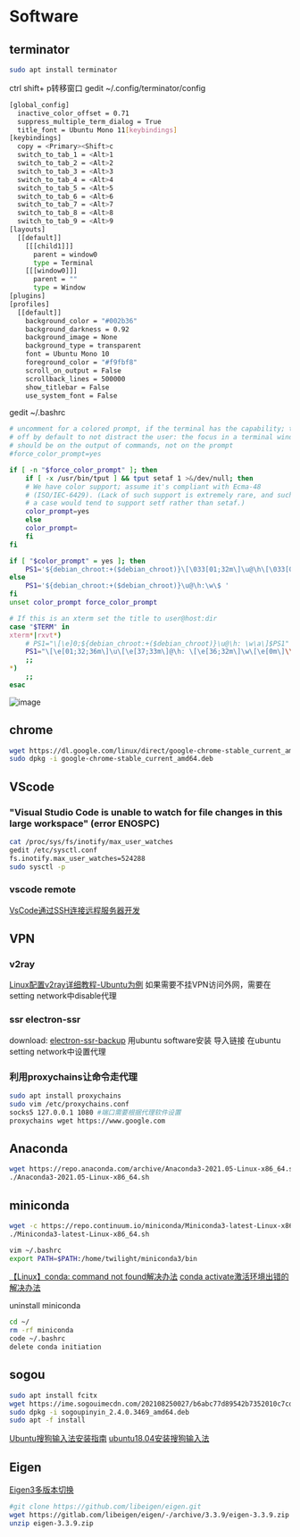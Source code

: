 # Software
## terminator
```bash
sudo apt install terminator
```
ctrl shift+ p转移窗口
gedit ~/.config/terminator/config
```bash
[global_config]
  inactive_color_offset = 0.71
  suppress_multiple_term_dialog = True
  title_font = Ubuntu Mono 11[keybindings]
[keybindings]
  copy = <Primary><Shift>c
  switch_to_tab_1 = <Alt>1
  switch_to_tab_2 = <Alt>2
  switch_to_tab_3 = <Alt>3
  switch_to_tab_4 = <Alt>4
  switch_to_tab_5 = <Alt>5
  switch_to_tab_6 = <Alt>6
  switch_to_tab_7 = <Alt>7
  switch_to_tab_8 = <Alt>8
  switch_to_tab_9 = <Alt>9
[layouts]
  [[default]]
    [[[child1]]]
      parent = window0
      type = Terminal
    [[[window0]]]
      parent = ""
      type = Window
[plugins]
[profiles]
  [[default]]
    background_color = "#002b36"
    background_darkness = 0.92
    background_image = None
    background_type = transparent
    font = Ubuntu Mono 10
    foreground_color = "#f9fbf8"
    scroll_on_output = False
    scrollback_lines = 500000
    show_titlebar = False
    use_system_font = False
```
gedit ~/.bashrc
```bash
# uncomment for a colored prompt, if the terminal has the capability; turned
# off by default to not distract the user: the focus in a terminal window
# should be on the output of commands, not on the prompt
#force_color_prompt=yes

if [ -n "$force_color_prompt" ]; then
    if [ -x /usr/bin/tput ] && tput setaf 1 >&/dev/null; then
	# We have color support; assume it's compliant with Ecma-48
	# (ISO/IEC-6429). (Lack of such support is extremely rare, and such
	# a case would tend to support setf rather than setaf.)
	color_prompt=yes
    else
	color_prompt=
    fi
fi

if [ "$color_prompt" = yes ]; then
    PS1='${debian_chroot:+($debian_chroot)}\[\033[01;32m\]\u@\h\[\033[00m\]:\[\033[01;34m\]\w\[\033[00m\]\$ '
else
    PS1='${debian_chroot:+($debian_chroot)}\u@\h:\w\$ '
fi
unset color_prompt force_color_prompt

# If this is an xterm set the title to user@host:dir
case "$TERM" in
xterm*|rxvt*)
    # PS1="\[\e]0;${debian_chroot:+($debian_chroot)}\u@\h: \w\a\]$PS1"
    PS1="\[\e[01;32;36m\]\u\[\e[37;33m\]@\h: \[\e[36;32m\]\w\[\e[0m\]\\$ "
    ;;
*)
    ;;
esac
```
![image](https://github.com/user-attachments/assets/9a713510-f213-46ea-8ef8-feba4c1f4a07)

## chrome
```bash
wget https://dl.google.com/linux/direct/google-chrome-stable_current_amd64.deb
sudo dpkg -i google-chrome-stable_current_amd64.deb
```
## VScode
### "Visual Studio Code is unable to watch for file changes in this large workspace" (error ENOSPC)
```bash
cat /proc/sys/fs/inotify/max_user_watches
gedit /etc/sysctl.conf
fs.inotify.max_user_watches=524288
sudo sysctl -p
```
### vscode remote
[VsCode通过SSH连接远程服务器开发](https://www.cnblogs.com/chnmig/p/12160248.html)

## VPN
### v2ray
[Linux配置v2ray详细教程-Ubuntu为例](https://mahongfei.com/1776.html)
如果需要不挂VPN访问外网，需要在setting network中disable代理

### ssr electron-ssr
download: [electron-ssr-backup](https://github.com/qingshuisiyuan/electron-ssr-backup/releases)
用ubuntu software安装
导入链接
在ubuntu setting network中设置代理

### 利用proxychains让命令走代理
```bash
sudo apt install proxychains
sudo vim /etc/proxychains.conf
socks5 127.0.0.1 1080 #端口需要根据代理软件设置
proxychains wget https://www.google.com
```
## Anaconda
```bash
wget https://repo.anaconda.com/archive/Anaconda3-2021.05-Linux-x86_64.sh
./Anaconda3-2021.05-Linux-x86_64.sh
```
## miniconda
```bash
wget -c https://repo.continuum.io/miniconda/Miniconda3-latest-Linux-x86_64.sh
./Miniconda3-latest-Linux-x86_64.sh

vim ~/.bashrc
export PATH=$PATH:/home/twilight/miniconda3/bin
```
[【Linux】conda: command not found解决办法](https://blog.csdn.net/weixin_38705903/article/details/86533863)
[conda activate激活环境出错的解决办法](https://blog.csdn.net/qq_33825817/article/details/88959785)

uninstall miniconda
```bash
cd ~/
rm -rf miniconda
code ~/.bashrc
delete conda initiation
```
## sogou 
```bash
sudo apt install fcitx
wget https://ime.sogouimecdn.com/202108250027/b6abc77d89542b7352010c7cd7e88b36/dl/index/1612260778/sogoupinyin_2.4.0.3469_amd64.deb
sudo dpkg -i sogoupinyin_2.4.0.3469_amd64.deb
sudo apt -f install
```
[Ubuntu搜狗输入法安装指南](https://pinyin.sogou.com/linux/help.php)
[ubuntu18.04安装搜狗输入法](https://jingyan.baidu.com/article/6c67b1d6d304f76687bb1e94.html)

## Eigen
[Eigen3多版本切换](https://blog.csdn.net/weixin_42265301/article/details/121984300)
```bash
#git clone https://github.com/libeigen/eigen.git
wget https://gitlab.com/libeigen/eigen/-/archive/3.3.9/eigen-3.3.9.zip
unzip eigen-3.3.9.zip
```
```bash
```
```bash
```
```bash
```
